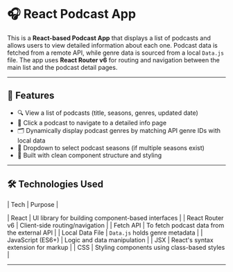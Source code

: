 # 🎧 React Podcast App

This is a **React-based Podcast App** that displays a list of podcasts and allows users to view detailed information about each one. Podcast data is fetched from a remote API, while genre data is sourced from a local `Data.js` file. The app uses **React Router v6** for routing and navigation between the main list and the podcast detail pages.

---

## 🚀 Features

- 🔍 View a list of podcasts (title, seasons, genres, updated date)
- 📄 Click a podcast to navigate to a detailed info page
- 🗂 Dynamically display podcast genres by matching API genre IDs with local data
- 🔽 Dropdown to select podcast seasons (if multiple seasons exist)
- 🧭 Built with clean component structure and styling

---

## 🛠 Technologies Used

| Tech                | Purpose                                   |

| React               | UI library for building component-based interfaces |
| React Router v6     | Client-side routing/navigation            |
| Fetch API           | To fetch podcast data from the external API |
| Local Data File     | `Data.js` holds genre metadata            |
| JavaScript (ES6+)   | Logic and data manipulation               |
| JSX                 | React's syntax extension for markup       |
| CSS                 | Styling components using class-based styles |

---
